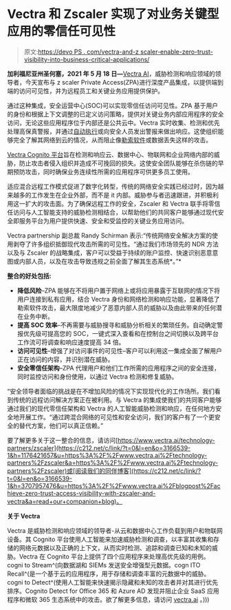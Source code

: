 # Vectra 和 Zscaler 实现了对业务关键型应用的零信任可见性

> 原文:[https://devo PS . com/vectra-and-z scaler-enable-zero-trust-visibility-into-business-critical-applications/](https://devops.com/vectra-and-zscaler-enable-zero-trust-visibility-into-business-critical-applications/)

**加利福尼亚州圣何塞，2021 年 5 月 18 日—**[Vectra AI](https://c212.net/c/link/?t=0&l=en&o=3166539-1&h=2369288614&u=http%3A%2F%2Fwww.vectra.ai%2F&a=Vectra+AI)，威胁检测和响应领域的领导者，今天宣布与 z scaler Private Access(ZPA)进行深度产品集成，以提供端到端的访问可见性，并为远程员工和关键业务应用提供保护。

通过这种集成，安全运营中心(SOC)可以实现零信任访问可见性。ZPA 基于用户的身份和根据上下文调整的已定义访问策略，提供对关键业务内部应用程序的安全访问，无论这些应用程序位于内部还是公共云中。Vectra 实时收集、检测和优先处理高保真警报，并通过[自动执行](https://c212.net/c/link/?t=0&l=en&o=3166539-1&h=1654236012&u=https%3A%2F%2Fwww.vectra.ai%2Fproducts%2Fhow-we-do-it%23r-ndr&a=automated+enforcement)或向安全人员发出警报来做出响应。这使组织能够完全了解其网络到云的情况，从而阻止像[勒索软件](https://c212.net/c/link/?t=0&l=en&o=3166539-1&h=3387776731&u=https%3A%2F%2Fwww.vectra.ai%2Fsolutions%2Fransomware&a=ransomware)或数据丢失这样的攻击。

[Vectra Cognito 平台](https://c212.net/c/link/?t=0&l=en&o=3166539-1&h=1500496766&u=https%3A%2F%2Fwww.vectra.ai%2Fproducts%2Fcognito-platform&a=Vectra+Cognito+Platform)旨在检测和响应云、数据中心、物联网和企业网络内部的威胁，防止攻击者侵入组织并造成不可挽回的损失。这使安全团队能够在杀伤链的早期预防攻击，同时确保业务连续性所需的应用程序可供更多员工使用。

适应混合远程工作模式促进了数字化转型，传统的网络安全实践已经过时，因为越来越多的工作发生在企业外部，而不是 it 内部。威胁参与者迅速跟进，并积极利用这一扩大的攻击面。为了确保远程工作的安全，Zscaler 和 Vectra 联手将零信任访问与人工智能支持的威胁检测相结合，以帮助他们的共同客户能够通过现代安全即服务平台为用户提供快速、安全和受监控的关键业务应用访问。

Vectra partnership 副总裁 Randy Schirman 表示:“传统网络安全解决方案的使用剥夺了许多组织抵御现代攻击所需的可见性。“通过我们市场领先的 NDR 方法以及与 Zscaler 的战略集成，客户可以受益于持续的账户监控、快速识别恶意意图或内部人员，以及在攻击导致违规之前全面了解其生态系统*。”*

**整合的好处包括:**

*   **降低风险**–ZPA 能够在不将用户置于网络上或将应用暴露于互联网的情况下将用户连接到私有应用，结合 Vectra 身份和网络检测和响应功能，显著降低了勒索软件攻击，最大限度地减少了恶意内部人员的威胁以及由此带来的任何潜在业务中断。
*   **提高 SOC 效率**–不再需要与威胁搜寻和威胁分析相关的繁琐任务。自动确定警报优先级可提高您的 SOC，一键式深入查看和在控制台之间切换以及跨平台工作流可将调查和响应速度提高 34 倍。
*   **访问可见性**–增强了对访问事件的可见性–客户可以利用这一集成全面了解用户正在访问的内容，并识别潜在威胁。
*   **安全零信任架构**–ZPA 代理用户和他们工作所需的应用程序之间的安全连接，同时监控访问和身份使用，以通过 Vectra 检测和修复威胁。

“安全领导者面临的挑战是在不增加风险的情况下实现现代化的工作场所。我们看到传统的远程访问解决方案正在被利用。与 Vectra 的集成使我们的共同客户能够通过我们的现代零信任架构和 Vectra 的人工智能威胁检测和响应，在任何地方安全地开展工作。“通过跨混合网络的可见性和安全访问，我们的客户有了一个更安全的替代方案，他们可以真正信赖。”

要了解更多关于这一整合的信息，请访问[https://www.vectra.ai/technology-partners/zscaler](https://c212.net/c/link/?t=0&l=en&o=3166539-1&h=1176421657&u=https%3A%2F%2Fwww.vectra.ai%2Ftechnology-partners%2Fzscaler&a=https%3A%2F%2Fwww.vectra.ai%2Ftechnology-partners%2Fzscaler)或[阅读我们的同伴博客](https://c212.net/c/link/?t=0&l=en&o=3166539-1&h=3707957476&u=https%3A%2F%2Fwww.vectra.ai%2Fblogpost%2Fachieve-zero-trust-access-visibility-with-zscaler-and-vectra&a=read+our+companion+blog)。

**关于 Vectra**

Vectra 是威胁检测和响应领域的领导者-从云和数据中心工作负载到用户和物联网设备。其 Cognito 平台使用人工智能来加速威胁检测和调查，以丰富其收集和存储的网络元数据以及正确的上下文，从而实时检测、追踪和调查已知和未知的威胁。Vectra 在 Cognito 平台上提供了四个应用程序来处理高优先级的用例。cogni to Stream^(向数据湖和 SIEMs 发送安全增强型元数据。cogn ITO Recall^(是一个基于云的应用程序，用于存储和调查丰富的元数据中的威胁。cogni to Detect^(使用人工智能来快速揭示隐藏和未知的攻击者并对其进行优先排序。Cognito Detect for Office 365 和 Azure AD 发现并阻止企业 SaaS 应用程序和微软 365 生态系统中的攻击。欲了解更多信息，请访问 [vectra.ai](https://c212.net/c/link/?t=0&l=en&o=3166539-1&h=3836878378&u=https%3A%2F%2Fwww.vectra.ai%2F&a=vectra.ai) 。)))